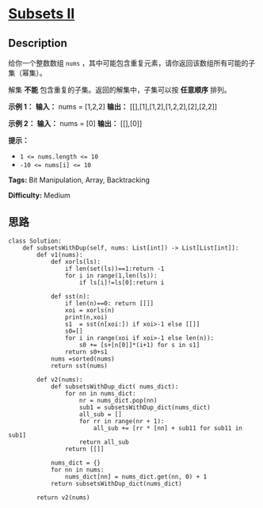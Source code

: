 # [Subsets II][title]

## Description

给你一个整数数组 `nums` ，其中可能包含重复元素，请你返回该数组所有可能的子集（幂集）。

解集 **不能** 包含重复的子集。返回的解集中，子集可以按 **任意顺序** 排列。

**示例 1：**
            **输入：** nums = [1,2,2]    **输出：** [[],[1],[1,2],[1,2,2],[2],[2,2]]    

**示例 2：**
            **输入：** nums = [0]    **输出：** [[],[0]]    

**提示：**

  * `1 <= nums.length <= 10`
  * `-10 <= nums[i] <= 10`


**Tags:** Bit Manipulation, Array, Backtracking

**Difficulty:** Medium

## 思路

``` python3
class Solution:
    def subsetsWithDup(self, nums: List[int]) -> List[List[int]]:
        def v1(nums):
            def xorls(ls):
                if len(set(ls))==1:return -1
                for i in range(1,len(ls)):
                    if ls[i]!=ls[0]:return i

            def sst(n):
                if len(n)==0: return [[]]
                xoi = xorls(n)
                print(n,xoi)
                s1  = sst(n[xoi:]) if xoi>-1 else [[]]
                s0=[]
                for i in range(xoi if xoi>-1 else len(n)):
                    s0 += [s+[n[0]]*(i+1) for s in s1]
                return s0+s1
            nums =sorted(nums)
            return sst(nums)
        
        def v2(nums):
            def subsetsWithDup_dict( nums_dict):
                for nn in nums_dict:
                    nr = nums_dict.pop(nn)
                    sub1 = subsetsWithDup_dict(nums_dict)
                    all_sub = []
                    for rr in range(nr + 1):
                        all_sub += [rr * [nn] + sub11 for sub11 in sub1]
                    return all_sub
                return [[]]  
            
            nums_dict = {}
            for nn in nums:
                nums_dict[nn] = nums_dict.get(nn, 0) + 1
            return subsetsWithDup_dict(nums_dict)
          
        return v2(nums)
```

[title]: https://leetcode-cn.com/problems/subsets-ii
